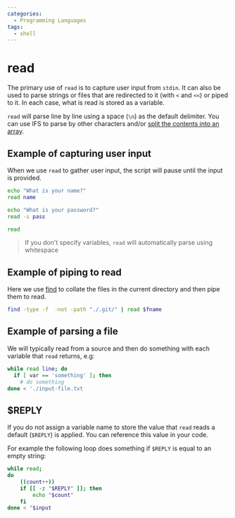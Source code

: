 ```yaml
---
categories:
  - Programming Languages
tags:
  - shell
---
```


# read

The primary use of `read` is to capture user input from `stdin`. It can also be
used to parse strings or files that are redirected to it (with `<` and `<<`) or
piped to it. In each case, what is read is stored as a variable.

`read` will parse line by line using a space (`\n`) as the default delimiter.
You can use IFS to parse by other characters and/or
[split the contents into an array](Split_into_array.md).

## Example of capturing user input

When we use `read` to gather user input, the script will pause until the input
is provided.

```bash
echo "What is your name?"
read name

echo "What is your password?"
read -s pass

read

```

> If you don't specify variables, `read` will automatically parse using
> whitespace

## Example of piping to read

Here we use [find](Find.md) to collate the files in
the current directory and then pipe them to read.

```bash
find -type -f  -not -path "./.git/" | read $fname
```

## Example of parsing a file

We will typically read from a source and then do something with each variable
that `read` returns, e.g:

```bash
while read line; do
  if [ var == 'something' ]; then
    # do something
done < './input-file.txt
```

## $REPLY

If you do not assign a variable name to store the value that `read` reads a
default (`$REPLY`) is applied. You can reference this value in your code.

For example the following loop does something if `$REPLY` is equal to an empty
string:

```bash
while read;
do
    ((count++))
    if [[ -z "$REPLY" ]]; then
        echo "$count"
    fi
done < "$input
```

